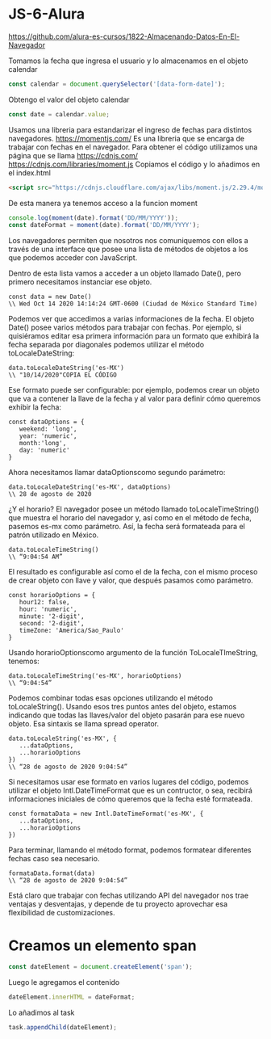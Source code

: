 # JS-6-Alura

https://github.com/alura-es-cursos/1822-Almacenando-Datos-En-El-Navegador

Tomamos la fecha que ingresa el usuario y lo almacenamos en el objeto calendar
```javascript
const calendar = document.querySelector('[data-form-date]');
```
Obtengo el valor del objeto calendar
```javascript
const date = calendar.value;
```
Usamos una libreria para estandarizar el ingreso de fechas para distintos navegadores.
https://momentjs.com/
Es una libreria que se encarga de trabajar con fechas en el navegador.
Para obtener el código utilizamos una página que se llama
https://cdnjs.com/
https://cdnjs.com/libraries/moment.js
Copiamos el código y lo añadimos en el index.html
```html
<script src="https://cdnjs.cloudflare.com/ajax/libs/moment.js/2.29.4/moment.min.js"></script>
```
De esta manera ya tenemos acceso a la funcion moment
```js
console.log(moment(date).format('DD/MM/YYYY'));
const dateFormat = moment(date).format('DD/MM/YYYY');
```

Los navegadores permiten que nosotros nos comuniquemos con ellos a través de una interface que posee una lista de métodos de objetos a los que podemos acceder con JavaScript.

Dentro de esta lista vamos a acceder a un objeto llamado Date(), pero primero necesitamos instanciar ese objeto.

```
const data = new Date()
\\ Wed Oct 14 2020 14:14:24 GMT-0600 (Ciudad de México Standard Time)
```
Podemos ver que accedimos a varias informaciones de la fecha. El objeto Date() posee varios métodos para trabajar con fechas. Por ejemplo, si quisiéramos editar esa primera información para un formato que exhibirá la fecha separada por diagonales podemos utilizar el método toLocaleDateString:

```
data.toLocaleDateString('es-MX')
\\ "10/14/2020"COPIA EL CÓDIGO
```
Ese formato puede ser configurable: por ejemplo, podemos crear un objeto que va a contener la llave de la fecha y al valor para definir cómo queremos exhibir la fecha:

````
const dataOptions = {
   weekend: 'long',
   year: 'numeric',
   month:'long',
   day: 'numeric'
}
````
Ahora necesitamos llamar dataOptionscomo segundo parámetro:

````
data.toLocaleDateString('es-MX', dataOptions)
\\ 28 de agosto de 2020
````

¿Y el horario? El navegador posee un método llamado toLocaleTimeString() que muestra el horario del navegador y, así como en el método de fecha, pasemos es-mx como parámetro. Así, la fecha será formateada para el patrón utilizado en México.

````
data.toLocaleTimeString()
\\ “9:04:54 AM”
````

El resultado es configurable así como el de la fecha, con el mismo proceso de crear objeto con llave y valor, que después pasamos como parámetro.

````
const horarioOptions = {
   hour12: false,
   hour: 'numeric',
   minute: '2-digit',
   second: '2-digit', 
   timeZone: 'America/Sao_Paulo'
}
````
Usando horarioOptionscomo argumento de la función ToLocaleTImeString, tenemos:
```
data.toLocaleTimeString('es-MX', horarioOptions)
\\ “9:04:54”
```

Podemos combinar todas esas opciones utilizando el método toLocaleString(). Usando esos tres puntos antes del objeto, estamos indicando que todas las llaves/valor del objeto pasarán para ese nuevo objeto. Esa sintaxis se llama spread operator.

```
data.toLocaleString('es-MX', {
   ...dataOptions, 
   ...horarioOptions
})
\\ “28 de agosto de 2020 9:04:54”
```
Si necesitamos usar ese formato en varios lugares del código, podemos utilizar el objeto Intl.DateTimeFormat que es un contructor, o sea, recibirá informaciones iniciales de cómo queremos que la fecha esté formateada.
```
const formataData = new Intl.DateTimeFormat('es-MX', {
   ...dataOptions,
   ...horarioOptions
})
```

Para terminar, llamando el método format, podemos formatear diferentes fechas caso sea necesario.

```
formataData.format(data)
\\ “28 de agosto de 2020 9:04:54”
```
Está claro que trabajar con fechas utilizando API del navegador nos trae ventajas y desventajas, y depende de tu proyecto aprovechar esa flexibilidad de customizaciones.

# Creamos un elemento span
```js
const dateElement = document.createElement('span');
```
Luego le agregamos el contenido
```js
dateElement.innerHTML = dateFormat;
```
Lo añadimos al task
```js
task.appendChild(dateElement);
```